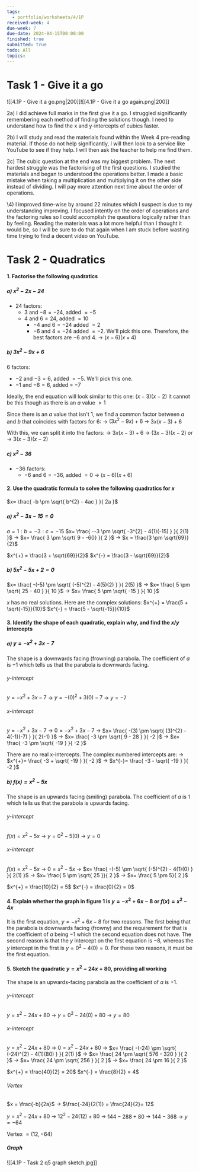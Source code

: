 ```yaml
---
tags:
  - portfolio/worksheets/4/1P
received-week: 4
due-week: 7
due-date: 2024-04-15T00:00:00
finished: true
submitted: true
todo: All
topics:
---
```

# Task 1 - Give it a go

![[4.1P - Give it a go.png|200]]![[4.1P - Give it a go again.png|200]]

2a) I did achieve full marks in the first give it a go. I struggled significantly remembering each method of finding the solutions though. I need to understand how to find the x and y-intercepts of cubics faster.

2b) I will study and read the materials found within the Week 4 pre-reading material. If those do not help significantly, I will then look to a service like YouTube to see if they help. I will then ask the teacher to help me find them.

2c) The cubic question at the end was my biggest problem. The next hardest struggle was the factorising of the first questions. I studied the materials and began to understood the operations better. I made a basic mistake when taking a multiplication and multiplying it on the other side instead of dividing. I will pay more attention next time about the order of operations. 

\4) I improved time-wise by around 22 minutes which I suspect is due to my understanding improving. I focused intently on the order of operations and the factoring rules so I could accomplish the questions logically rather than by feeling. Reading the materials was a lot more helpful than I thought it would be, so I will be sure to do that again when I am stuck before wasting time trying to find a decent video on YouTube.


# Task 2 - Quadratics
#### 1. Factorise the following quadratics
##### a) $x^{2} - 2x - 24$
- 24 factors:
	- $3$ and $-8=-24$, added $= -5$
	- $4$ and $6 = 24$, added $= 10$
		- $-4$ and $6 = -24$ added $= 2$
		- $-6$ and $4 = -24$ added $=-2$. We'll pick this one.
Therefore, the best factors are $-6$ and $4$.
-> $(x-6)(x+4)$

##### b) $3x^{2} - 9x + 6$
$6$ factors:
- $-2$ and $-3=6$, added $=-5$. We'll pick this one.
- $-1$ and $-6=6$, added = $-7$

Ideally, the end equation will look similar to this one: $(x-3)(x-2)$
It cannot be this though as there is an $a$ value $>1$

Since there is an $a$ value that isn't $1$, we find a common factor between $a$ and $b$ that coincides with factors for $6$:
-> $(3x^{2} - 9x) + 6$
-> $3x(x-3) + 6$

With this, we can split it into the factors:
-> $3x(x-3) + 6$
-> $(3x-3)(x-2)$
or
-> $3(x-3)(x-2)$


##### c) $x^{2} - 36$
- $-36$ factors:
	- $-6$ and $6=-36$, added $=0$
-> $(x-6)(x+6)$


#### 2. Use the quadratic formula to solve the following quadratics for $x$
$x= \frac{ -b \pm \sqrt{ b^{2} - 4ac } }{ 2a }$
##### a) $x^{2}- 3x - 15 = 0$
$a = 1 : b=-3 :c=-15$
$x= \frac{ --3 \pm \sqrt{ -3^{2} - 4(1)(-15) } }{ 2(1) }$
-> $x= \frac{ 3 \pm \sqrt{ 9 - -60} }{ 2 }$
-> $x = \frac{3 \pm \sqrt{69}}{2}$

$x^{+} = \frac{3 + \sqrt{69}}{2}$
$x^{-} = \frac{3 - \sqrt{69}}{2}$

##### b) $5x^{2} - 5x + 2 = 0$
$x= \frac{ -(-5) \pm \sqrt{ (-5)^{2} - 4(5)(2) } }{ 2(5) }$
-> $x= \frac{ 5 \pm \sqrt{ 25 - 40 } }{ 10 }$
-> $x= \frac{ 5 \pm \sqrt{ -15 } }{ 10 }$

$x$ has no real solutions. Here are the complex solutions:
$x^{+} = \frac{5 + \sqrt{-15}}{10}$
$x^{-} = \frac{5 - \sqrt{-15}}{10}$


#### 3. Identify the shape of each quadratic, explain why, and find the $x/y$ intercepts
##### a) $y=-x^{2} + 3x - 7$
The shape is a downwards facing (frowning) parabola. The coefficient of $a$ is $-1$ which tells us that the parabola is downwards facing.

###### $y$-intercept
$y=-x^{2} + 3x - 7$
-> $y=-(0)^{2} + 3(0) - 7$
-> $y = -7$

###### $x$-intercept
$y=-x^{2} + 3x - 7$
-> $0 = -x^{2} + 3x - 7$
-> $x= \frac{ -(3) \pm \sqrt{ (3)^{2} - 4(-1)(-7) } }{ 2(-1) }$
-> $x= \frac{ -3 \pm \sqrt{ 9 - 28 } }{ -2 }$
-> $x= \frac{ -3 \pm \sqrt{ -19 } }{ -2 }$

There are no real x-intercepts. The complex numbered intercepts are: 
-> $x^{+}= \frac{ -3 + \sqrt{ -19 } }{ -2 }$
-> $x^{-}= \frac{ -3 - \sqrt{ -19 } }{ -2 }$


##### b) $f(x) = x^{2} - 5x$
The shape is an upwards facing (smiling) parabola. The coefficient of $a$ is $1$ which tells us that the parabola is upwards facing.

###### $y$-intercept
$f(x) = x^{2}- 5x$
-> $y = 0^{2}- 5(0)$
-> $y = 0$

###### $x$-intercept
$f(x) = x^{2}- 5x$
-> $0 = x^{2}- 5x$
-> $x= \frac{ -(-5) \pm \sqrt{ (-5)^{2} - 4(1)(0) } }{ 2(1) }$
-> $x= \frac{ 5 \pm \sqrt{ 25 }}{ 2 }$
-> $x= \frac{ 5 \pm 5}{ 2 }$

$x^{+} = \frac{10}{2} = 5$
$x^{-} = \frac{0}{2} = 0$




#### 4. Explain whether the graph in figure 1 is $y=-x^{2} + 6x - 8$ or $f(x) = x^{2} - 4x$
It is the first equation, $y=-x^{2} + 6x - 8$ for two reasons. The first being that the parabola is downwards facing (frowny) and the requirement for that is the coefficient of $a$ being $-1$ which the second equation does not have.
The second reason is that the $y$ intercept on the first equation is $-8$, whereas the $y$ intercept in the first is $y=0^{2} - 4(0) = 0$.
For these two reasons, it must be the first equation.

#### 5. Sketch the quadratic $y=x^{2} - 24x + 80$, providing all working
The shape is an upwards-facing parabola as the coefficient of $a$ is $+1$. 
###### y-intercept
$y=x^{2} - 24x + 80$
-> $y=0^{2} - 24(0) + 80$
-> $y=80$
###### x-intercept
$y=x^{2} - 24x + 80$
-> $0=x^{2} - 24x + 80$
-> $x= \frac{ -(-24) \pm \sqrt{ (-24)^{2} - 4(1)(80) } }{ 2(1) }$
-> $x= \frac{ 24 \pm \sqrt{ 576 - 320 } }{ 2 }$
-> $x= \frac{ 24 \pm \sqrt{ 256 } }{ 2 }$
-> $x= \frac{ 24 \pm 16 }{ 2 }$

$x^{+} = \frac{40}{2} = 20$
$x^{-} = \frac{8}{2} = 4$

###### Vertex
$x = \frac{-b}{2a}$
-> $\frac{-24}{2(1)} = \frac{24}{2}= 12$

$y=x^{2} - 24x + 80$
-> $12^{2} - 24(12) + 80$
-> $144 - 288 + 80$
-> $144 - 368$
-> $y = -64$

Vertex $= (12, -64)$

##### Graph
![[4.1P - Task 2 q5 graph sketch.jpg]]